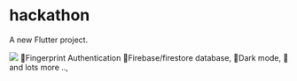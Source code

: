# hackathon

A new Flutter project.

<img src = "https://github.com/Baksman/Financial-tech-application/blob/master/android/assets/20200309_102917.gif" />
 📌Fingerprint Authentication
 📌Firebase/firestore database,
 📌Dark mode, 
📌and lots more ..,
